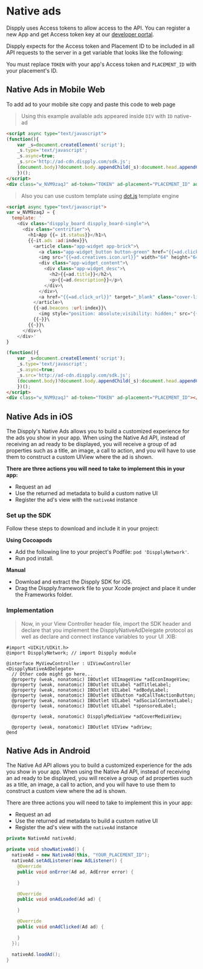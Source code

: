 # Native ads

Dispply uses Access tokens to allow access to the API. You can register a new App and get Access token key at our [developer portal](http://dispply.com/publishers/sign_in).

Dispply expects for the Access token and Placement ID to be included in all API requests to the server in a get variable that looks like the following:

<aside class="notice">
You must replace <code>TOKEN</code> with your app's Access token and <code>PLACEMENT_ID</code> with your placement's ID.
</aside>

## Native Ads in Mobile Web

To add ad to your mobile site copy and paste this code to web page

> Using this example available ads appeared inside `DIV` with `ID` native-ad

```html
<script async type="text/javascript">
(function(){
	var _s=document.createElement('script');
	_s.type='text/javascript';
	_s.async=true;
	_s.src='http://ad-cdn.dispply.com/sdk.js';
	(document.body)?document.body.appendChild(_s):document.head.appendChild(_s);
	})();
</script>
<div class="w_NVM9zaqJ" ad-token="TOKEN" ad-placement="PLACEMENT_ID" ad-theme="base"></div>
```

> Also you can use custom template using [dot.js](http://olado.github.io/doT/index.html) template engine

```html
<script async type="text/javascript">
var w_NVM9zaqJ = {
  template: '
    <div class="dispply_board dispply_board-single">\
      <div class="centrifier">\
        <h1>App {{= it.status}}</h1>\
        {{~it.ads :ad:index}}\
          <article class="app-widget app-brick">\
            <a class="app-widget_button button-green" href="{{=ad.click_url}}" target="_blank">FREE</a>\
            <img src="{{=ad.creatives.icon.url}}" width="64" height="64" class="app-widget_ico">\
            <div class="app-widget_content">\
              <div class="app-widget_desc">\
                <h2>{{=ad.title}}</h2>\
                <p>{{=ad.description}}</p>\
              </div>\
            </div>\
            <a href="{{=ad.click_url}}" target="_blank" class="cover-link"></a>\
          </article>\
          {{~ad.beacons :url:index}}\
            <img style="position: absolute;visibility: hidden;" src="{{= url}}">\
          {{~}}\
        {{~}}\
      </div>\
    </div>'
}

(function(){
	var _s=document.createElement('script');
	_s.type='text/javascript';
	_s.async=true;
	_s.src='http://ad-cdn.dispply.com/sdk.js';
	(document.body)?document.body.appendChild(_s):document.head.appendChild(_s);
	})();
</script>
<div class="w_NVM9zaqJ" ad-token="TOKEN" ad-placement="PLACEMENT_ID"></div>
```

## Native Ads in iOS

The Dispply's Native Ads allows you to build a customized experience for the ads you show in your app. When using the Native Ad API, instead of receiving an ad ready to be displayed, you will receive a group of ad properties such as a title, an image, a call to action, and you will have to use them to construct a custom UIView where the ad is shown.

**There are three actions you will need to take to implement this in your app:**

* Request an ad
* Use the returned ad metadata to build a custom native UI
* Register the ad's view with the `nativeAd` instance

### Set up the SDK

Follow these steps to download and include it in your project:

**Using Cocoapods**

* Add the following line to your project's Podfile: `pod 'DispplyNetwork'`.
* Run pod install.

**Manual**

* Download and extract the Dispply SDK for iOS.
* Drag the Dispply.framework file to your Xcode project and place it under the Frameworks folder.

### Implementation

> Now, in your View Controller header file, import the SDK header and declare that you implement the DispplyNativeAdDelegate protocol as well as declare and connect instance variables to your UI .XIB:

```objective_c
#import <UIKit/UIKit.h>
@import DispplyNetwork; // import Dispply module

@interface MyViewController : UIViewController <DispplyNativeAdDelegate>
  // Other code might go here...
  @property (weak, nonatomic) IBOutlet UIImageView *adIconImageView;
  @property (weak, nonatomic) IBOutlet UILabel *adTitleLabel;
  @property (weak, nonatomic) IBOutlet UILabel *adBodyLabel;
  @property (weak, nonatomic) IBOutlet UIButton *adCallToActionButton;
  @property (weak, nonatomic) IBOutlet UILabel *adSocialContextLabel;
  @property (weak, nonatomic) IBOutlet UILabel *sponsoredLabel;

  @property (weak, nonatomic) DispplyMediaView *adCoverMediaView;

  @property (weak, nonatomic) IBOutlet UIView *adView;
@end
```

## Native Ads in Android

The Native Ad API allows you to build a customized experience for the ads you show in your app. When using the Native Ad API, instead of receiving an ad ready to be displayed, you will receive a group of ad properties such as a title, an image, a call to action, and you will have to use them to construct a custom view where the ad is shown.

<aside class="notice">
There are three actions you will need to take to implement this in your app:
</aside>

* Request an ad
* Use the returned ad metadata to build a custom native UI
* Register the ad's view with the `nativeAd` instance

```java
private NativeAd nativeAd;

private void showNativeAd() {
  nativeAd = new NativeAd(this, "YOUR_PLACEMENT_ID");
  nativeAd.setAdListener(new AdListener() {
    @Override
    public void onError(Ad ad, AdError error) {

    }

    @Override
    public void onAdLoaded(Ad ad) {

    }

    @Override
    public void onAdClicked(Ad ad) {

    }
  });

  nativeAd.loadAd();
}
```
